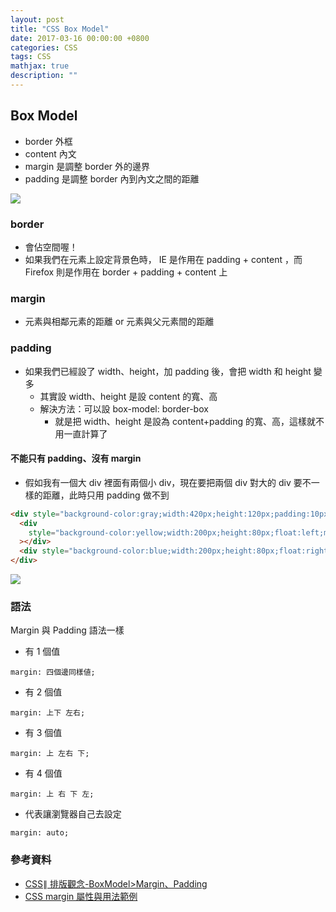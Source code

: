 ```yaml
---
layout: post
title: "CSS Box Model"
date: 2017-03-16 00:00:00 +0800
categories: CSS
tags: CSS
mathjax: true
description: ""
---
```


## Box Model

- border 外框
- content 內文
- margin 是調整 border 外的邊界
- padding 是調整 border 內到內文之間的距離

![](https://i.imgur.com/N6j1hKM.png)

### border

- 會佔空間喔！
- 如果我們在元素上設定背景色時， IE 是作用在 padding + content ，而 Firefox 則是作用在 border + padding + content 上

### margin

- 元素與相鄰元素的距離 or 元素與父元素間的距離

### padding

- 如果我們已經設了 width、height，加 padding 後，會把 width 和 height 變多
  - 其實設 width、height 是設 content 的寬、高
  - 解決方法：可以設 box-model: border-box
    - 就是把 width、height 是設為 content+padding 的寬、高，這樣就不用一直計算了

#### 不能只有 padding、沒有 margin

- 假如我有一個大 div 裡面有兩個小 div，現在要把兩個 div 對大的 div 要不一樣的距離，此時只用 padding 做不到

```html
<div style="background-color:gray;width:420px;height:120px;padding:10px">
  <div
    style="background-color:yellow;width:200px;height:80px;float:left;margin-top:30px;"
  ></div>
  <div style="background-color:blue;width:200px;height:80px;float:right"></div>
</div>
```

![](https://i.imgur.com/8AuFFTO.png)

### 語法

Margin 與 Padding 語法一樣

- 有 1 個值

```
margin: 四個邊同樣値;
```

- 有 2 個值

```
margin: 上下 左右;
```

- 有 3 個值

```
margin: 上 左右 下;
```

- 有 4 個值

```
margin: 上 右 下 左;
```

- 代表讓瀏覽器自己去設定

```
margin: auto;
```

### 參考資料

- [CSS∥ 排版觀念-BoxModel>Margin、Padding](http://pinkyvivi.pixnet.net/blog/post/1131260-css%E2%88%A5%E6%8E%92%E7%89%88%E8%A7%80%E5%BF%B5-boxmodel%3Emargin%E3%80%81padding)
- [CSS margin 屬性與用法範例](http://www.wibibi.com/info.php?tid=110)
